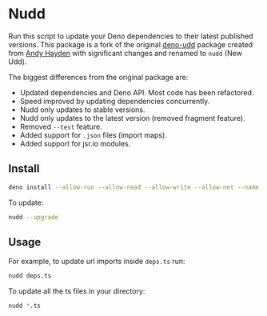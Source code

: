 # Nudd

Run this script to update your Deno dependencies to their latest published
versions. This package is a fork of the original
[deno-udd](https://github.com/hayd/deno-udd) package created from
[Andy Hayden](https://github.com/hayd) with significant changes and renamed to
`nudd` (New Udd).

The biggest differences from the original package are:

- Updated dependencies and Deno API. Most code has been refactored.
- Speed improved by updating dependencies concurrently.
- Nudd only updates to stable versions.
- Nudd only updates to the latest version (removed fragment feature).
- Removed `--test` feature.
- Added support for `.json` files (import maps).
- Added support for jsr.io modules.

## Install

```sh
deno install --allow-run --allow-read --allow-write --allow-net --name nudd --force --global https://deno.land/x/nudd/cli.ts
```

To update:

```sh
nudd --upgrade
```

## Usage

For example, to update url imports inside `deps.ts` run:

```sh
nudd deps.ts
```

To update all the ts files in your directory:

```sh
nudd *.ts
```
